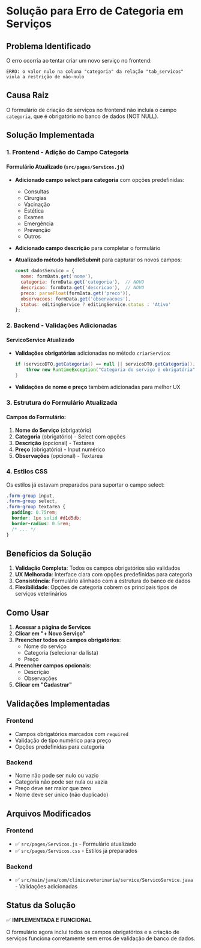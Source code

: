 # Solução para Erro de Categoria em Serviços

## Problema Identificado
O erro ocorria ao tentar criar um novo serviço no frontend:
```
ERRO: o valor nulo na coluna "categoria" da relação "tab_servicos" viola a restrição de não-nulo
```

## Causa Raiz
O formulário de criação de serviços no frontend não incluía o campo `categoria`, que é obrigatório no banco de dados (NOT NULL).

## Solução Implementada

### 1. Frontend - Adição do Campo Categoria

#### Formulário Atualizado (`src/pages/Servicos.js`)
- **Adicionado campo select para categoria** com opções predefinidas:
  - Consultas
  - Cirurgias
  - Vacinação
  - Estética
  - Exames
  - Emergência
  - Prevenção
  - Outros

- **Adicionado campo descrição** para completar o formulário

- **Atualizado método handleSubmit** para capturar os novos campos:
  ```javascript
  const dadosServico = {
    nome: formData.get('nome'),
    categoria: formData.get('categoria'),  // NOVO
    descricao: formData.get('descricao'),  // NOVO
    preco: parseFloat(formData.get('preco')),
    observacoes: formData.get('observacoes'),
    status: editingService ? editingService.status : 'Ativo'
  };
  ```

### 2. Backend - Validações Adicionadas

#### ServicoService Atualizado
- **Validações obrigatórias** adicionadas no método `criarServico`:
  ```java
  if (servicoDTO.getCategoria() == null || servicoDTO.getCategoria().trim().isEmpty()) {
      throw new RuntimeException("Categoria do serviço é obrigatória");
  }
  ```

- **Validações de nome e preço** também adicionadas para melhor UX

### 3. Estrutura do Formulário Atualizada

#### Campos do Formulário:
1. **Nome do Serviço** (obrigatório)
2. **Categoria** (obrigatório) - Select com opções
3. **Descrição** (opcional) - Textarea
4. **Preço** (obrigatório) - Input numérico
5. **Observações** (opcional) - Textarea

### 4. Estilos CSS
Os estilos já estavam preparados para suportar o campo select:
```css
.form-group input,
.form-group select,
.form-group textarea {
  padding: 0.75rem;
  border: 1px solid #d1d5db;
  border-radius: 0.5rem;
  /* ... */
}
```

## Benefícios da Solução

1. **Validação Completa**: Todos os campos obrigatórios são validados
2. **UX Melhorada**: Interface clara com opções predefinidas para categoria
3. **Consistência**: Formulário alinhado com a estrutura do banco de dados
4. **Flexibilidade**: Opções de categoria cobrem os principais tipos de serviços veterinários

## Como Usar

1. **Acessar a página de Serviços**
2. **Clicar em "+ Novo Serviço"**
3. **Preencher todos os campos obrigatórios**:
   - Nome do serviço
   - Categoria (selecionar da lista)
   - Preço
4. **Preencher campos opcionais**:
   - Descrição
   - Observações
5. **Clicar em "Cadastrar"**

## Validações Implementadas

### Frontend
- Campos obrigatórios marcados com `required`
- Validação de tipo numérico para preço
- Opções predefinidas para categoria

### Backend
- Nome não pode ser nulo ou vazio
- Categoria não pode ser nula ou vazia
- Preço deve ser maior que zero
- Nome deve ser único (não duplicado)

## Arquivos Modificados

### Frontend
- ✅ `src/pages/Servicos.js` - Formulário atualizado
- ✅ `src/pages/Servicos.css` - Estilos já preparados

### Backend
- ✅ `src/main/java/com/clinicaveterinaria/service/ServicoService.java` - Validações adicionadas

## Status da Solução
✅ **IMPLEMENTADA E FUNCIONAL**

O formulário agora inclui todos os campos obrigatórios e a criação de serviços funciona corretamente sem erros de validação de banco de dados.

